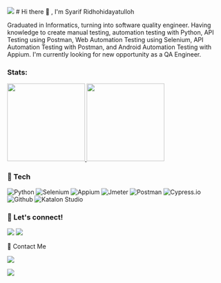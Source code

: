 
<img src="https://capsule-render.vercel.app/api?type=waving&color=timeGradient&height=150&section=header&text=You%20Found%20Me,%20Awesome!&fontSize=35&fontAlignY=20&desc=...read%20a%20little%20about%20me.&descSize=20&descAlignY=45&animation=twinkling"/>
# Hi there 👋 , I'm Syarif Ridhohidayatulloh

Graduated in Informatics, turning into software quality engineer. Having knowledge to create manual testing, automation testing with Python, API Testing using Postman, Web Automation Testing using Selenium,  API Automation Testing with Postman, and Android Automation Testing with Appium. I'm currently looking for new opportunity as a QA Engineer.  

### Stats:
<p align="left">
<a href="https://github.com/SyarifRH">
  <img height="180em" src="https://github-readme-stats-eight-theta.vercel.app/api?username=syarifRH&show_icons=true&theme=algolia&include_all_commits=true&count_private=true"/>
  <img height="180em" src="https://github-readme-stats-eight-theta.vercel.app/api/top-langs/?username=syarifRH&layout=compact&langs_count=8&theme=algolia"/>
</a>
</p>

### 🔨 Tech
![Python](https://img.shields.io/badge/-python-181717?style=for-the-badge&logo=python)
![Selenium](https://img.shields.io/badge/-selenium-181717?style=for-the-badge&logo=selenium)
![Appium](https://img.shields.io/badge/-appium-181717?style=for-the-badge&logo=appium)
![Jmeter](https://img.shields.io/badge/-jmeter-000000?style=for-the-badge&logo=restassured)
![Postman](https://img.shields.io/badge/-postman-181717?style=for-the-badge&logo=postman)
![Cypress.io](https://img.shields.io/badge/-cypress-181717?style=for-the-badge&logo=cypress)
![Github](https://img.shields.io/badge/GitHub-100000?style=for-the-badge&logo=github&logoColor=white)
![Katalon Studio](https://img.shields.io/badge/Katalon-000000.svg?style=for-the-badge&logo=Katalon-idea&logoColor=white)


### 🤙 Let's connect! 
<p>
    <a href="https://www.linkedin.com/in/syarif-ridhohidayatulloh/" target="blank"><img src="https://img.shields.io/badge/-linkedin-181717?style=for-the-badge&logo=linkedin" /></a>
       <a href="https://www.instagram.com/bangsyarif_/" target="blank"><img src="https://img.shields.io/badge/-instagram-181717?style=for-the-badge&logo=instagram" /></a>
 <p> 
 🤙 Contact Me 
    <p> 
    <a href="mailto: sharif.ridho@gmail.com" target="blank"><img src="https://img.shields.io/badge/-gmail-181717?style=for-the-badge&logo=gmail" /></a>
   <p> 

<img src="https://capsule-render.vercel.app/api?type=waving&color=timeGradient&height=150&section=footer&text=Done?&fontSize=50&fontAlignY=65&desc=Checkout%20some%20of%20my%20projects.%20Get%20in%20touch&descSize=20&descAlignY=88&animation=twinkling"/>
<!---
syarifRH/syarifRH is a ✨ special ✨ repository because its `README.md` (this file) appears on your GitHub profile.
You can click the Preview link to take a look at your changes.
--->
